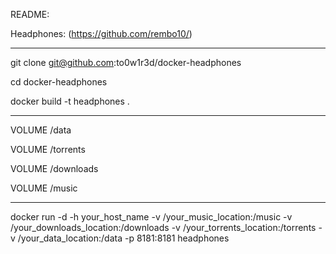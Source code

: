 README:

Headphones: (https://github.com/rembo10/)

______________

git clone git@github.com:to0w1r3d/docker-headphones

cd docker-headphones

docker build -t headphones .

______________

VOLUME /data

VOLUME /torrents

VOLUME /downloads

VOLUME /music

____________


docker run -d -h your_host_name -v /your_music_location:/music -v /your_downloads_location:/downloads -v /your_torrents_location:/torrents -v /your_data_location:/data -p 8181:8181 headphones
